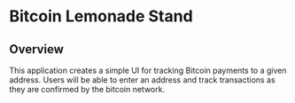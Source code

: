 # Bitcoin Lemonade Stand

## Overview

This application creates a simple UI for tracking Bitcoin payments to a given address. Users will be able to enter an address and track transactions as they are confirmed by the bitcoin network.

